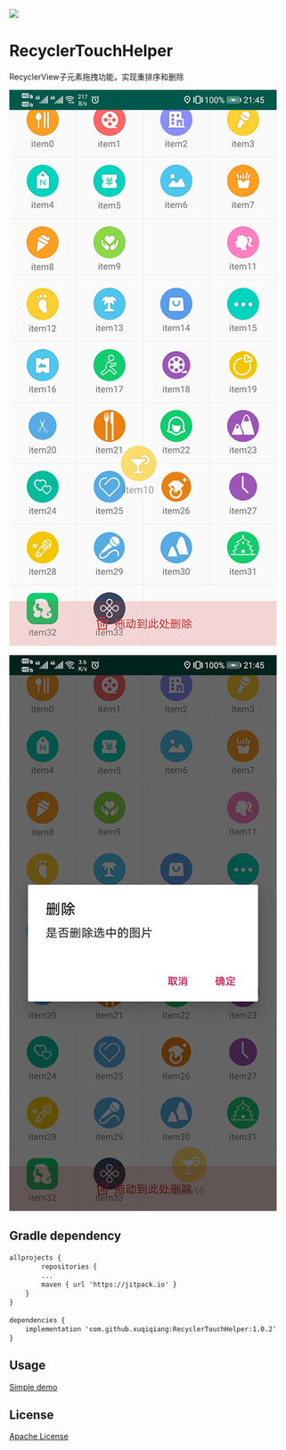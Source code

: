 [![](https://jitpack.io/v/xuqiqiang/RecyclerTouchHelper.svg)](https://jitpack.io/#xuqiqiang/RecyclerTouchHelper)

# RecyclerTouchHelper
RecyclerView子元素拖拽功能，实现重排序和删除

![Screenshot_1](https://raw.githubusercontent.com/xuqiqiang/RecyclerTouchHelper/master/images/Screenshot_1.jpg)

![Screenshot_2](https://raw.githubusercontent.com/xuqiqiang/RecyclerTouchHelper/master/images/Screenshot_2.jpg)

## Gradle dependency

```
allprojects {
        repositories {
        ...
        maven { url 'https://jitpack.io' }
    }
}

dependencies {
	implementation 'com.github.xuqiqiang:RecyclerTouchHelper:1.0.2'
}
```


## Usage

[Simple demo](https://github.com/xuqiqiang/RecyclerTouchHelper/blob/master/app/src/main/java/com/xuqiqiang/view/touch/demo/DemoActivity.java)

## License

[Apache License](https://github.com/xuqiqiang/RecyclerTouchHelper/blob/master/LICENSE)